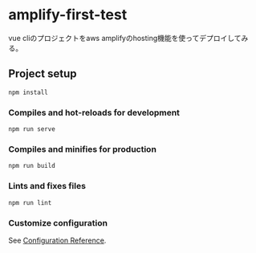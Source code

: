 # amplify-first-test
vue cliのプロジェクトをaws amplifyのhosting機能を使ってデプロイしてみる。
## Project setup
```
npm install
```

### Compiles and hot-reloads for development
```
npm run serve
```

### Compiles and minifies for production
```
npm run build
```

### Lints and fixes files
```
npm run lint
```

### Customize configuration
See [Configuration Reference](https://cli.vuejs.org/config/).
